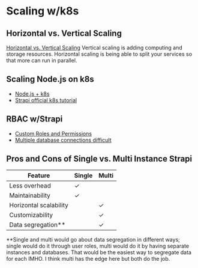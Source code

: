# Scaling w/k8s

## Horizontal vs. Vertical Scaling

[Horizontal vs. Vertical Scaling](https://www.section.io/blog/scaling-horizontally-vs-vertically/)
Vertical scaling is adding computing and storage resources. Horizontal scaling is being able to split your services so that more can run in parallel.

## Scaling Node.js on k8s

- [Node.js + k8s](https://learnk8s.io/scaling-nodejs-kubernetes)
- [Strapi official k8s tutorial](https://strapi.io/blog/deploying-and-scaling-the-official-strapi-demo-app-foodadvisor-with-kubernetes)

## RBAC w/Strapi

- [Custom Roles and Permissions](https://strapi.io/features/custom-roles-and-permissions)
- [Multiple database connections difficult](https://forum.strapi.io/t/multiple-database-connections-in-strapi-v4/15321)

## Pros and Cons of Single vs. Multi Instance Strapi

| Feature | Single | Multi |
|-|-|-|
| Less overhead | &check; | |
| Maintainability | &check; | |
| Horizontal scalability | | &check; |
| Customizability | | &check; |
| Data segregation** | | &check; |

\*\*Single and multi would go about data segregation in different ways; single would do it through user roles, multi would do it by having separate instances and databases. 
That would be the easiest way to segregate data for each IMHO. I think multi has the edge here but both do the job.
